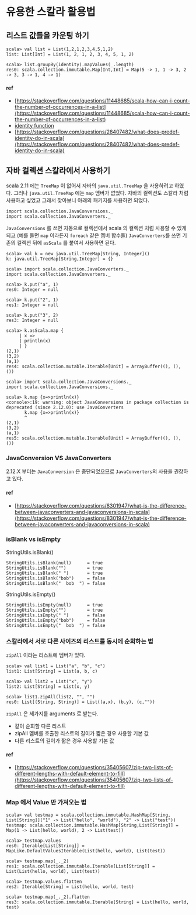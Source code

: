 # 유용한 스칼라 활용법

## 리스트 값들을 카운팅 하기

```
scala> val list = List(1,2,1,2,3,4,5,1,2)
list: List[Int] = List(1, 2, 1, 2, 3, 4, 5, 1, 2)

scala> list.groupBy(identity).mapValues(_.length)
res0: scala.collection.immutable.Map[Int,Int] = Map(5 -> 1, 1 -> 3, 2 -> 3, 3 -> 1, 4 -> 1)
```

#### ref
- [https://stackoverflow.com/questions/11448685/scala-how-can-i-count-the-number-of-occurrences-in-a-list](https://stackoverflow.com/questions/11448685/scala-how-can-i-count-the-number-of-occurrences-in-a-list)
- [identity function](https://en.wikipedia.org/wiki/Identity_function)
- [https://stackoverflow.com/questions/28407482/what-does-predef-identity-do-in-scala](https://stackoverflow.com/questions/28407482/what-does-predef-identity-do-in-scala)


## 자바 컬렉션 스칼라에서 사용하기
scala 2.11 에는 `TreeMap` 이 없어서 자바의 `java.util.TreeMap` 을 사용하려고 하였다. 그러나 `java.util.TreeMap` 에는 `map` 멤버가 없었다. 자바의 컬렉션도 스칼라 처럼 사용하고 싶었고 그래서 찾아보니 아래의 패키지를 사용하면 되었다.

```
import scala.collection.JavaConversions._
import scala.collection.JavaConverters._
```

`JavaConversions` 를 쓰면 자동으로 컬렉션에서 scala 의 컬렉션 처럼 사용할 수 있게 되고 (예를 들면 `map` 이라든지 `foreach` 같은 멤버 함수들) `JavaConverters`를 쓰면 기존의 컬렉션 뒤에 `asScala` 를 붙여서 사용하면 된다.


```
scala> val k = new java.util.TreeMap[String, Integer]()
k: java.util.TreeMap[String,Integer] = {}

scala> import scala.collection.JavaConverters._
import scala.collection.JavaConverters._

scala> k.put("a", 1)
res0: Integer = null

scala> k.put("2", 1)
res1: Integer = null

scala> k.put("3", 2)
res3: Integer = null

scala> k.asScala.map {
     | x =>
     | println(x)
     | }
(2,1)
(3,2)
(a,1)
res4: scala.collection.mutable.Iterable[Unit] = ArrayBuffer((), (), ())

scala> import scala.collection.JavaConversions._
import scala.collection.JavaConversions._

scala> k.map {x=>println(x)}
<console>:19: warning: object JavaConversions in package collection is deprecated (since 2.12.0): use JavaConverters
       k.map {x=>println(x)}
       ^
(2,1)
(3,2)
(a,1)
res5: scala.collection.mutable.Iterable[Unit] = ArrayBuffer((), (), ())
```

### JavaConversion VS JavaConverters
2.12.X 부터는 `JavaConversion` 은 중단되었으므로 `JavaConverters`의 사용을 권장하고 있다.


#### ref
- [https://stackoverflow.com/questions/8301947/what-is-the-difference-between-javaconverters-and-javaconversions-in-scala](https://stackoverflow.com/questions/8301947/what-is-the-difference-between-javaconverters-and-javaconversions-in-scala)

### isBlank vs isEmpty

StringUtils.isBlank()

```
StringUtils.isBlank(null)      = true
StringUtils.isBlank("")        = true  
StringUtils.isBlank(" ")       = true  
StringUtils.isBlank("bob")     = false  
StringUtils.isBlank("  bob  ") = false
```

StringUtils.isEmpty()

```
StringUtils.isEmpty(null)      = true
StringUtils.isEmpty("")        = true  
StringUtils.isEmpty(" ")       = false  
StringUtils.isEmpty("bob")     = false  
StringUtils.isEmpty("  bob  ") = false
```

### 스칼라에서 서로 다른 사이즈의 리스트를 동시에 순회하는 법
`zipAll` 이라는 리스트에 멤버가 있다.

```
scala> val list1 = List("a", "b", "c")
list1: List[String] = List(a, b, c)

scala> val list2 = List("x", "y")
list2: List[String] = List(x, y)

scala> list1.zipAll(list2, "", "")
res0: List[(String, String)] = List((a,x), (b,y), (c,""))
```

`zipAll` 은 세가지를 arguments 로 받는다.
- 같이 순회할 다른 리스트
- zipAll 멤버를 호출한 리스트의 길이가 짧은 경우 사용할 기본 값
- 다른 리스트의 길이가 짧은 경우 사용할 기본 값

#### ref
- [https://stackoverflow.com/questions/35405607/zip-two-lists-of-different-lengths-with-default-element-to-fill](https://stackoverflow.com/questions/35405607/zip-two-lists-of-different-lengths-with-default-element-to-fill)

### Map 에서 Value 만 가져오는 법

```
scala> val testmap = scala.collection.immutable.HashMap[String, List[String]]("1" -> List("hello", "world"), "2" -> List("test"))
testmap: scala.collection.immutable.HashMap[String,List[String]] = Map(1 -> List(hello, world), 2 -> List(test))

scala> testmap.values
res0: Iterable[List[String]] = MapLike.DefaultValuesIterable(List(hello, world), List(test))

scala> testmap.map(_._2)
res1: scala.collection.immutable.Iterable[List[String]] = List(List(hello, world), List(test))

scala> testmap.values.flatten
res2: Iterable[String] = List(hello, world, test)

scala> testmap.map(_._2).flatten
res3: scala.collection.immutable.Iterable[String] = List(hello, world, test)
```


